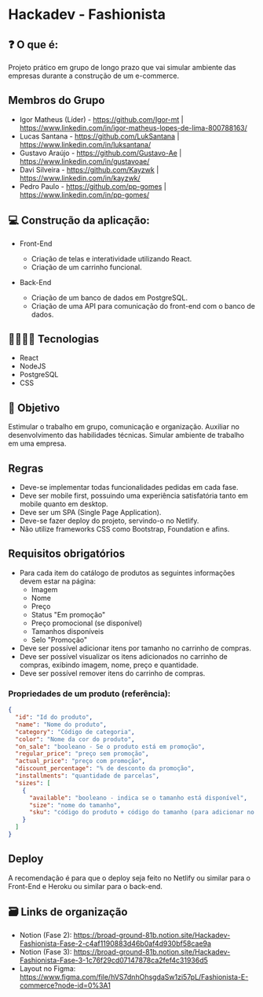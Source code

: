 # Hackadev - Fashionista

## ❓ O que é:

Projeto prático em grupo de longo prazo que vai simular ambiente das empresas durante a construção de um e-commerce.

## Membros do Grupo

- Igor Matheus (Líder) - https://github.com/Igor-mt | https://www.linkedin.com/in/igor-matheus-lopes-de-lima-800788163/
- Lucas Santana - https://github.com/LukSantana | https://www.linkedin.com/in/luksantana/
- Gustavo Araújo - https://github.com/Gustavo-Ae | https://www.linkedin.com/in/gustavoae/
- Davi Silveira - https://github.com/Kayzwk | https://www.linkedin.com/in/kayzwk/
- Pedro Paulo - https://github.com/pp-gomes | https://www.linkedin.com/in/pp-gomes/

## 💻 Construção da aplicação:

- Front-End
  - Criação de telas e interatividade utilizando React.
  - Criação de um carrinho funcional.

- Back-End
  - Criação de um banco de dados em PostgreSQL.
  - Criação de uma API para comunicação do front-end com o banco de dados.

## 👨‍💻👩‍💻 Tecnologias
- React
- NodeJS
- PostgreSQL
- CSS

## 🎯 Objetivo

Estimular o trabalho em grupo, comunicação e organização. Auxiliar no desenvolvimento das habilidades técnicas. Simular ambiente de trabalho em uma empresa.

## Regras

- Deve-se implementar todas funcionalidades pedidas em cada fase.
- Deve ser mobile first, possuindo uma experiência satisfatória tanto em mobile quanto em desktop.
- Deve ser um SPA (Single Page Application).
- Deve-se fazer deploy do projeto, servindo-o no Netlify.
- Não utilize frameworks CSS como Bootstrap, Foundation e afins.

## Requisitos obrigatórios

- Para cada item do catálogo de produtos as seguintes informações devem estar na página:
  - Imagem
  - Nome
  - Preço
  - Status "Em promoção"
  - Preço promocional (se disponível)
  - Tamanhos disponíveis
  - Selo "Promoção"
- Deve ser possível adicionar itens por tamanho no carrinho de compras.
- Deve ser possível visualizar os itens adicionados no carrinho de compras, exibindo imagem, nome, preço e quantidade.
- Deve ser possível remover itens do carrinho de compras.

### Propriedades de um produto (referência):

```json
{
  "id": "Id do produto",
  "name": "Nome do produto",
  "category": "Código de categoria",
  "color": "Nome da cor do produto",
  "on_sale": "booleano - Se o produto está em promoção",
  "regular_price": "preço sem promoção",
  "actual_price": "preço com promoção",
  "discount_percentage": "% de desconto da promoção",
  "installments": "quantidade de parcelas",
  "sizes": [
    {
      "available": "booleano - indica se o tamanho está disponível",
      "size": "nome do tamanho",
      "sku": "código do produto + código do tamanho (para adicionar no carrinho)"
    }
  ]
}
```

## Deploy

A recomendação é para que o deploy seja feito no Netlify ou similar para o Front-End e Heroku ou similar para o back-end.

## 🗃 Links de organização 

- Notion (Fase 2): https://broad-ground-81b.notion.site/Hackadev-Fashionista-Fase-2-c4af1190883d46b0af4d930bf58cae9a
- Notion (Fase 3): https://broad-ground-81b.notion.site/Hackadev-Fashionista-Fase-3-1c76f29cd07147878ca2fef4c31936d5
- Layout no Figma: https://www.figma.com/file/hVS7dnhOhsgdaSw1zi57pL/Fashionista-E-commerce?node-id=0%3A1
